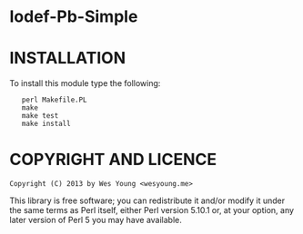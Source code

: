 Iodef-Pb-Simple
==

INSTALLATION
==

To install this module type the following:
```
   perl Makefile.PL
   make
   make test
   make install
```
COPYRIGHT AND LICENCE
==
```
Copyright (C) 2013 by Wes Young <wesyoung.me>
```
This library is free software; you can redistribute it and/or modify
it under the same terms as Perl itself, either Perl version 5.10.1 or,
at your option, any later version of Perl 5 you may have available.

